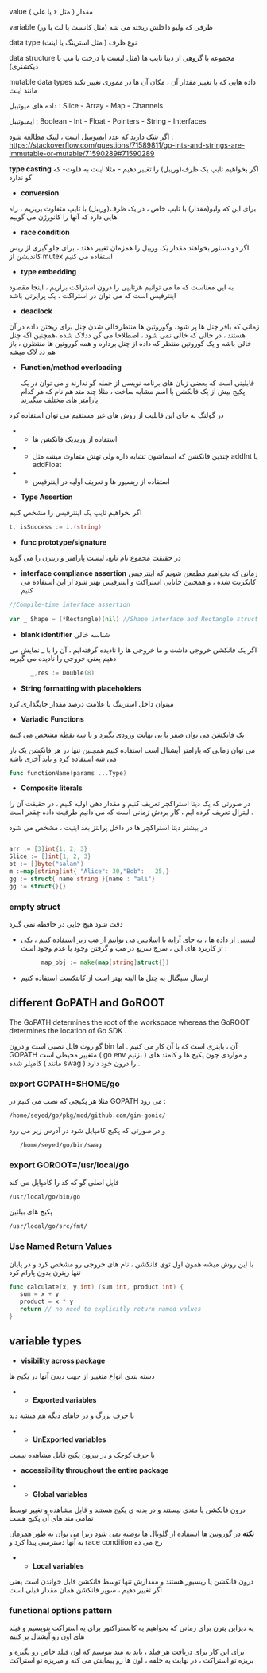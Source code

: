 value مقدار ( مثل ۶ یا علی )

variable ظرفی که ولیو داخلش ریخته می شه (مثل کانست یا لت یا ور)

data type نوع ظرف ( مثل استرینگ یا اینت)

data structure مجموعه یا گروهی از دیتا تایپ ها (مثل لیست یا درخت یا مپ یا دیکشنری)

mutable data types  داده هایی که با تغییر مقدار آن ، مکان آن ها در مموری  تغییر نکند مانند اینت 

داده های میوتیبل : 
Slice - Array - Map - Channels 

ایمیوتیبل : 
Boolean - Int - Float - Pointers - String - Interfaces

اگر شک دارید که عدد ایمیوتیبل است ، لینک مظالعه شود : 
https://stackoverflow.com/questions/71589811/go-ints-and-strings-are-immutable-or-mutable/71590289#71590289


**type casting** اگر بخواهیم تایپ یک ظرف(وریبل) را تغییر دهیم - مثلا اینت به فلوت- که گو ندارد

 - **conversion** 

 برای این که ولیو(مقدار) با تایپ خاص ، در یک ظرف(وریبل) با تایپ متفاوت بریزیم ، راه هایی دارد که آنها را کانورژن می گوییم

 - **race condition** 

 اگر دو دستور بخواهند مقدار یک وریبل را همزمان تغییر دهند ، برای جلو گیری از ریس کاندیشن از mutex استفاده می کنیم

 - **type embedding** 

 به این معناست که ما می توانیم هرتایپی را درون استراکت بزاریم ، اینجا مقصود اینترفیس است که می توان در استراکت ، یک پراپرتی باشد

 - **deadlock** 

 زمانی که بافر چنل ها پر شود، وگوروتین ها منتظرخالی شدن چنل برای ریختن داده در آن هستند ، در حالی که خالی نمی شود ، اصطلاحا می گن ددلاک شده ،همچنین اگه چنل خالی باشه و یک گوروتین منتظر که داده از چنل برداره و همه گوروتین ها منتظرن ، باز هم دد لاک میشه

 - **Function/method overloading** 

    قابلیتی است که بعضی زبان های برنامه نویسی از جمله گو ندارند و می توان در یک پکیج بیش از یک فانکشن با اسم مشابه ساخت ، مثلا چند متد هم نام که هر کدام پارامتر های مختلف میگیرند

در گولنگ به جای این قابلیت از روش های غیر مستقیم می توان استفاده کرد

+ + استفاده از وریدیک فانکشن ها

+ + چندین فانکشن که اسماشون تشابه داره ولی تهش متفاوت میشه مثل addInt یا addFloat

+ + استفاده از ریسیور ها و تعریف اولیه در اینترفیس


 - **Type Assertion** 

 اگر بخواهیم تایپ یک اینترفیس را مشخص کنیم 

 ```go
 t, isSuccess := i.(string)
 ```

 - **func prototype/signature** 

 در حقیقت مجموع نام تابع، لیست پارامتر و ریترن را می گوند

+ **interface compliance assertion**
زمانی که بخواهیم مطمعن شویم که اینترفیس کانکریت شده ،  و همچنین خانایی استراکت و اینترفیس  بهتر شود از این استفاده می کنیم

```go
//Compile-time interface assertion

var _ Shape = (*Rectangle)(nil) //Shape interface and Rectangle struct
```


+ **blank identifier**    شناسه خالی

اگر یک فانکشن  خروجی داشت و ما خروجی ها را نادیده گرفته‌ایم ، آن را با  _  نمایش می دهیم یعنی خروجی را نادیده می گیریم
```go
      _,res := Double(8)
```

 - **String formatting with placeholders** 

  میتوان داخل استرینگ با علامت درصد مقدار جایگذاری کرد

 - **Variadic Functions** 

یک فانکشن می توان صفر یا بی نهایت ورودی بگیرد و با سه نقطه مشخص می کنیم

 می توان زمانی که پارامتر آپشنال است استفاده کنیم همچنین تنها در هر فانکشن یک بار می شه استفاده کرد و باید آخری باشه

```go
func functionName(params ...Type)
```
 - **Composite literals** 

 در صورتی که یک دیتا استراکچر تعریف کنیم و مقدار دهی اولیه کنیم ، در حقیقت آن را لیترال تعریف کرده ایم ، کار بردش زمانی است که می دانیم ظرفیت داده چقدر است .

در بیشتر دیتا استراکچر ها در داخل پرانتز بعد اینیت ، مشخص می شود
```go

arr := [3]int{1, 2, 3}
Slice := []int{1, 2, 3}
bt := []byte("salam")
m :=map[string]int{ "Alice": 30,"Bob":   25,}
gg := struct{ name string }{name : "ali"}  
gg := struct{}{} 
```

### empty struct 

دقت شود  هیچ جایی در حافظه نمی گیرد

+ لیستی از داده ها ، به جای آرایه یا اسلایس می توانیم از مپ زیر استفاده کنیم ، یکی از کاربرد های این ، سرچ سریع در مپ و گرفتن وجود یا عدم وجود است :

```go
         map_obj := make(map[string]struct{})
```
+ ارسال سیگنال به چنل ها البته بهتر است از کانتکست استفاده کنیم

## different GoPATH and GoROOT 

The GoPATH determines the root of the workspace whereas the GoROOT determines the location of Go SDK .

گو روت فایل نصبی است و درون bin آن ، باینری است که با آن کار می کنیم . اما GOPATH متغییر محیطی است ( go env بزنیم ) و مواردی چون پکیج ها و کامند های کامپلر شده ( مانند swag )  را درون خود دارد . 


###   export GOPATH=$HOME/go

مثلا هر پکیجی که نصب می کنیم در GOPATH می رود :
```
/home/seyed/go/pkg/mod/github.com/gin-gonic/
```
و در صورتی که پکیج کامپایل شود در آدرس زیر می رود

```   
   /home/seyed/go/bin/swag
```
###   export GOROOT=/usr/local/go
 فایل اصلی گو که کد را کامپایل می کند 

```
/usr/local/go/bin/go
```
 پکیج های بیلتین

```     
/usr/local/go/src/fmt/
```
### **Use Named Return Values** 

با این روش میشه همون اول توی فانکشن ، نام های خروجی رو مشخص کرد و در پایان تنها ریترن بدون پارام کرد
 
 ```go
 func calculate(x, y int) (sum int, product int) {
    sum = x + y
    product = x * y
    return // no need to explicitly return named values
}
```

## **variable types**

 + **visibility across package**

دسته بندی انواع متغییر از جهت دیدن آنها در پکیج ها

+ + **Exported variables**

با حرف بزرگ و در جاهای دیگه هم میشه دید

+ + **UnExported variables**

با حرف کوچک و در بیرون پکیج قابل مشاهده نیست

+ **accessibility throughout the entire package**

+ + **Global variables**

درون  فانکشن یا متدی نیستند و در بدنه ی پکیج هستند و قابل مشاهده و تغییر توسط تمامی متد های آن پکیج هست

**نکته** در گوروتین ها استفاده از گلوبال ها توصیه نمی شود زیرا می توان به طور همزمان به آنها دسترسی پیدا کرد و race condition رخ می ده


+ + **Local variables**

درون فانکشن یا  ریسیور هستند و مقدارش تنها توسط فانکشن قابل خواندن است یعنی اگر تغییر دهیم ، سوپر فانکشن  همان مقدار قبلی است


### functional options pattern

یه دیزاین پترن برای زمانی که بخواهیم یه کانستراکتور برای یه استراکت بنویسیم و فیلد های اون رو آپشنال پر کنیم

برای این کار برای دریافت هر فیلد ، باید یه متد بتوسیم که اون فیلد خاص رو بگیره و بریزه تو استراکت ، در نهایت یه حلقه ، اون ها رو پیمایش می کنه و میریزه تو استراکت